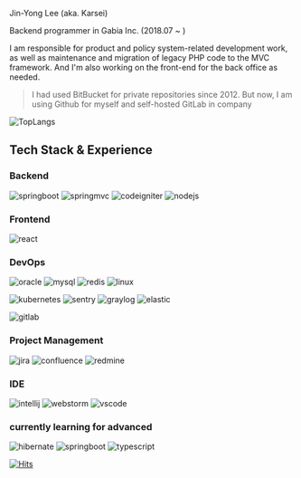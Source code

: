 <!---![Header](https://capsule-render.vercel.app/api?type=waving&color=auto&height=300&section=header&text=Welcome!&fontSize=90&animation=fadeIn&fontAlignY=38&desc=Karsei%20Github%20Profile&descAlignY=51&descAlign=62)

# Introduce
--->
Jin-Yong Lee (aka. Karsei)

Backend programmer in Gabia Inc. (2018.07 ~ )

I am responsible for product and policy system-related development work, as well as maintenance and migration of legacy PHP code to the MVC framework. And I'm also working on the front-end for the back office as needed.

> I had used BitBucket for private repositories since 2012. But now, I am using Github for myself and self-hosted GitLab in company

![TopLangs](https://github-readme-stats.vercel.app/api/top-langs/?username=karsei&layout=compact&hide=c%23)

## Tech Stack & Experience

### Backend

![springboot](https://img.shields.io/badge/SpringBoot-6DB33F?style=for-the-badge&logo=SpringBoot&logoColor=white)
![springmvc](https://img.shields.io/badge/SpringMVC-6DB33F?style=for-the-badge&logo=Spring&logoColor=white)
![codeigniter](https://img.shields.io/badge/CodeIgniter-EF4223?style=for-the-badge&logo=CodeIgniter&logoColor=white)
![nodejs](https://img.shields.io/badge/NODEJS-339933?style=for-the-badge&logo=Node.js&logoColor=white)

### Frontend

![react](https://img.shields.io/badge/react-61DAFB?style=for-the-badge&logo=react&logoColor=black)

### DevOps

![oracle](https://img.shields.io/badge/oracle-F80000?style=for-the-badge&logo=oracle&logoColor=white)
![mysql](https://img.shields.io/badge/mysql-4479A1?style=for-the-badge&logo=mysql&logoColor=white)
![redis](https://img.shields.io/badge/Redis-DC382D?style=for-the-badge&logo=Redis&logoColor=white)
![linux](https://img.shields.io/badge/linux-FCC624?style=for-the-badge&logo=linux&logoColor=black)

![kubernetes](https://img.shields.io/badge/kubernetes-326CE5?style=for-the-badge&logo=Kubernetes&logoColor=black)
![sentry](https://img.shields.io/badge/sentry-362D59?style=for-the-badge&logo=Sentry&logoColor=black)
![graylog](https://img.shields.io/badge/graylog-FF3633?style=for-the-badge&logo=Graylog&logoColor=black)
![elastic](https://img.shields.io/badge/elasticsearch-005571?style=for-the-badge&logo=ElasticSearch&logoColor=black)

![gitlab](https://img.shields.io/badge/gitlab-FC6D26?style=for-the-badge&logo=GitLab&logoColor=white)

### Project Management

![jira](https://img.shields.io/badge/Jira-0052CC?style=for-the-badge&logo=Jira&logoColor=white)
![confluence](https://img.shields.io/badge/confluence-172B4D?style=for-the-badge&logo=Confluence&logoColor=black)
![redmine](https://img.shields.io/badge/redmine-B32024?style=for-the-badge&logo=Redmine&logoColor=black)

### IDE

![intellij](https://img.shields.io/badge/Intellij-000000?style=for-the-badge&logo=IntelliJIDEA&logoColor=white)
![webstorm](https://img.shields.io/badge/Webstorm-000000?style=for-the-badge&logo=WebStorm&logoColor=white)
![vscode](https://img.shields.io/badge/VSCODE-007ACC?style=for-the-badge&logo=VisualStudioCode&logoColor=black)

### currently learning for advanced

![hibernate](https://img.shields.io/badge/hibernate-59666C?style=for-the-badge&logo=Hibernate&logoColor=white)
![springboot](https://img.shields.io/badge/SpringBoot-6DB33F?style=for-the-badge&logo=SpringBoot&logoColor=white)
![typescript](https://img.shields.io/badge/TypeScript-3178C6?style=for-the-badge&logo=Typescript&logoColor=white)

[![Hits](https://hits.seeyoufarm.com/api/count/incr/badge.svg?url=https%3A%2F%2Fgithub.com%2FKarsei&count_bg=%2379C83D&title_bg=%23555555&icon=github.svg&icon_color=%23E7E7E7&title=hits&edge_flat=false)](https://hits.seeyoufarm.com)
<!---
Karsei/Karsei is a ✨ special ✨ repository because its `README.md` (this file) appears on your GitHub profile.
You can click the Preview link to take a look at your changes.
--->
